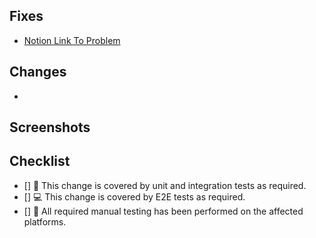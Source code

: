 ## Fixes
<!-- List the JIRA issues this PR resolves -->

- [Notion Link To Problem]()

## Changes
<!-- List the changes this PR introduces -->

-

## Screenshots
<!-- Any UI changes should be shown with screenshots to ease UX/UI feedback, stick 'em here: -->


## Checklist
<!-- Put an `x` in the boxes. All tasks must be completed before merging. -->

- [] 🤖 This change is covered by unit and integration tests as required.
- [] 💻 This change is covered by E2E tests as required.
- [] 🤹 All required manual testing has been performed on the affected platforms.

